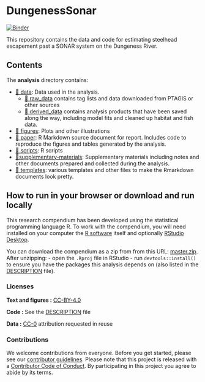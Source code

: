 
<!-- README.md is generated from README.Rmd. Please edit that file -->

# DungenessSonar

[![Binder](https://mybinder.org/badge_logo.svg)](https://mybinder.org/v2/gh/KevinSee/DungenessSonar/master?urlpath=rstudio)

This repository contains the data and code for estimating steelhead
escapement past a SONAR system on the Dungeness River.

## Contents

The **analysis** directory contains:

-   [:file_folder: data](/analysis/data): Data used in the analysis.
    -   [:file_folder: raw_data](/analysis/data/raw_data) contains tag
        lists and data downloaded from PTAGIS or other sources
    -   [:file_folder: derived_data](/analysis/data/derived_data)
        contains analysis products that have been saved along the way,
        including model fits and cleaned up habitat and fish data.
-   [:file_folder: figures](/analysis/figures): Plots and other
    illustrations
-   [:file_folder: paper](/analysis/paper): R Markdown source document
    for report. Includes code to reproduce the figures and tables
    generated by the analysis.
-   [:file_folder: scripts](/analysis/scripts): R scripts
-   [:file_folder:supplementary-materials](/analysis/supplementary-materials):
    Supplementary materials including notes and other documents prepared
    and collected during the analysis.
-   [:file_folder: templates](/analysis/templates): various templates
    and other files to make the Rmarkdown documents look pretty.

## How to run in your browser or download and run locally

This research compendium has been developed using the statistical
programming language R. To work with the compendium, you will need
installed on your computer the [R
software](https://cloud.r-project.org/) itself and optionally [RStudio
Desktop](https://rstudio.com/products/rstudio/download/).

You can download the compendium as a zip from from this URL:
[master.zip](/archive/master.zip). After unzipping: - open the `.Rproj`
file in RStudio - run `devtools::install()` to ensure you have the
packages this analysis depends on (also listed in the
[DESCRIPTION](/DESCRIPTION) file).

### Licenses

**Text and figures :**
[CC-BY-4.0](http://creativecommons.org/licenses/by/4.0/)

**Code :** See the [DESCRIPTION](DESCRIPTION) file

**Data :** [CC-0](http://creativecommons.org/publicdomain/zero/1.0/)
attribution requested in reuse

### Contributions

We welcome contributions from everyone. Before you get started, please
see our [contributor guidelines](CONTRIBUTING.md). Please note that this
project is released with a [Contributor Code of Conduct](CONDUCT.md). By
participating in this project you agree to abide by its terms.
